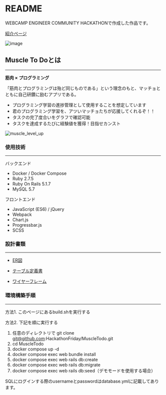 # README

WEBCAMP ENGINEER COMMUNITY HACKATHONで作成した作品です。

[紹介ページ](https://wec-hackathon.studio.site/#awards)

![image](https://user-images.githubusercontent.com/66816003/159145148-4e53927f-d3be-4e79-8bb0-f29505796575.png)

## Muscle To Doとは
---
**筋肉 × プログラミング**

「筋肉とプログラミングは殆ど同じものである」という理念のもと、マッチョとともに自己研鑽に励むアプリである。

- プログラミング学習の進捗管理として使用することを想定しています
- 君のプログラミング学習を、アツいマッチョたちが応援してくれるぞ！！
- タスクの完了度合いをグラフで確認可能
- タスクを達成するたびに経験値を獲得！目指せカンスト

![ muscle_level_up](https://user-images.githubusercontent.com/66816003/159145081-a60c7f57-2e33-4eb2-b7f0-caedcf87af79.gif)

### 使用技術
---
バックエンド
- Docker / Docker Compose
- Ruby 2.7.5
- Ruby On Rails 5.1.7
- MySQL 5.7

フロントエンド
- JavaScript (ES6) / jQuery
- Webpack
- Chart.js
- Progressbar.js
- SCSS

### 設計書類
---
- [ER図](https://drive.google.com/file/d/1KZ0z1STvZVHaS234eb9D2w8n7cDSvLtL/view)

- [テーブル定義書](https://docs.google.com/spreadsheets/d/1PQIBU3lrxBEtX3CYuwRXoBzJoOL3mj-WVWbawt2RYsQ/edit#gid=111740538)

- [ワイヤーフレーム](https://docs.google.com/presentation/d/157rpgiPZm-jt3S2-fXJxvZg00XsP_HGr/edit?usp=sharing&ouid=112553005759907251005&rtpof=true&sd=true)

### 環境構築手順
---
方法1. このページにあるbuild.shを実行する

方法2. 下記を順に実行する

1. 任意のディレクトリで git clone git@github.com:HackathonFriday/MuscleTodo.git
2. cd MuscleTodo
3. docker compose up -d
4. docker compose exec web bundle install
5. docker compose exec web rails db:create
6. docker compose exec web rails db:migrate
7. docker compose exec web rails db:seed（デモモードを使用する場合）

SQLにログインする際のusernameとpasswordはdatabase.ymlに記載してあります。